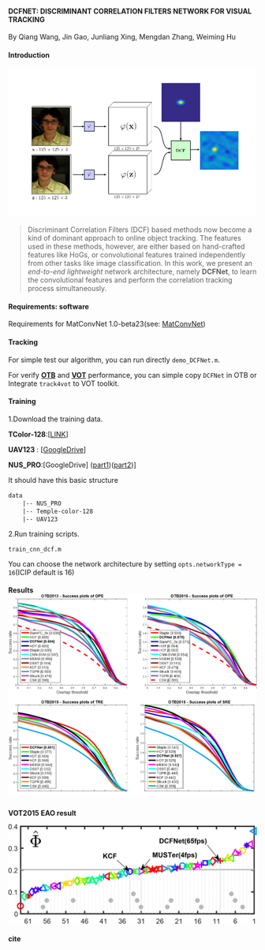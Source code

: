 #### DCFNET: DISCRIMINANT CORRELATION FILTERS NETWORK FOR VISUAL TRACKING

By Qiang Wang, Jin Gao, Junliang Xing, Mengdan Zhang, Weiming Hu 

#### Introduction

![DCFNet](DCFNet.png)

> Discriminant Correlation Filters (DCF) based methods now become a kind of dominant approach to online object tracking. The features used in these methods, however, are either based on hand-crafted features like HoGs, or convolutional features trained independently from other tasks like image classification. In this work, we present an *end-to-end lightweight* network architecture, namely **DCFNet**, to learn the convolutional features and perform the correlation tracking process simultaneously. 

#### Requirements: software

Requirements for MatConvNet 1.0-beta23(see: [MatConvNet](http://www.vlfeat.org/matconvnet/))

#### Tracking

For simple test our algorithm, you can run directly `demo_DCFNet.m`.

For verify  [**OTB**](http://cvlab.hanyang.ac.kr/tracker_benchmark/index.html) and [**VOT**](http://www.votchallenge.net/) performance, you can simple copy `DCFNet` in OTB or Integrate `track4vot` to VOT toolkit.

#### Training

1.Download the training data.

**TColor-128**:[[LINK](http://www.dabi.temple.edu/~hbling/data/TColor-128/Temple-color-128.zip)]

**UAV123** : [[GoogleDrive](https://goo.gl/iQf0Y7)]

**NUS_PRO**:[GoogleDrive] ([part1](https://drive.google.com/drive/folders/0B6eYf2Rj8c79Smk4Q1BxU1ROS28))([part2](https://drive.google.com/folderview?id=0BwFzRq8t3gu5VWFRNGp5dlBkSU0&usp=sharing))]

It should have this basic structure

```
data
    |-- NUS_PRO
    |-- Temple-color-128
    |-- UAV123
```

2.Run training scripts.

```
train_cnn_dcf.m
```

You can choose the network architecture by setting `opts.networkType = 16`(ICIP default is  16)

#### Results![otb_result](otb_result.png)

**VOT2015 EAO result**

![vot2015](vot2015_result.png)



#### cite

